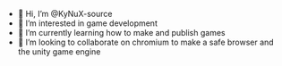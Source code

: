 - 👋 Hi, I’m @KyNuX-source
- 👀 I’m interested in game development
- 🌱 I’m currently learning how to make and publish games
- 💞️ I’m looking to collaborate on chromium to make a safe browser and the unity game engine

<!---
KyNuX-source/KyNuX-source is a ✨ special ✨ repository because its `README.md` (this file) appears on your GitHub profile.
You can click the Preview link to take a look at your changes.
--->
